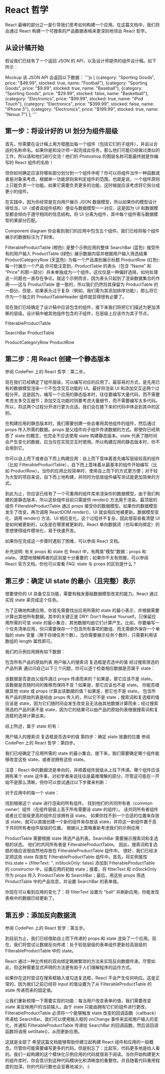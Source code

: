 # React 哲学
React 最棒的部分之一是引导我们思考如何构建一个应用。在这篇文档中，我们将会通过 React 构建一个可搜索的产品数据表格来更深刻地领会 React 哲学。

## 从设计稿开始
假设我们已经有了一个返回 JSON 的 API，以及设计师提供的组件设计稿。如下所示：

Mockup
该 JSON API 会返回以下数据：
'''js
[
  {category: "Sporting Goods", price: "$49.99", stocked: true, name: "Football"},
  {category: "Sporting Goods", price: "$9.99", stocked: true, name: "Baseball"},
  {category: "Sporting Goods", price: "$29.99", stocked: false, name: "Basketball"},
  {category: "Electronics", price: "$99.99", stocked: true, name: "iPod Touch"},
  {category: "Electronics", price: "$399.99", stocked: false, name: "iPhone 5"},
  {category: "Electronics", price: "$199.99", stocked: true, name: "Nexus 7"}
];
'''

## 第一步：将设计好的 UI 划分为组件层级
首先，你需要在设计稿上用方框圈出每一个组件（包括它们的子组件），并且以合适的名称命名。如果你是和设计师一起完成此任务，那么他们可能已经做过类似的工作，所以请和他们进行交流！他们的 Photoshop 的图层名称可能最终就是你编写的 React 组件的名称！

但你如何确定应该将哪些部分划分到一个组件中呢？你可以将组件当作一种函数或者是对象来考虑，根据单一功能原则来判定组件的范围。也就是说，一个组件原则上只能负责一个功能。如果它需要负责更多的功能，这时候就应该考虑将它拆分成更小的组件。

在实践中，因为你经常是在向用户展示 JSON 数据模型，所以如果你的模型设计得恰当，UI（或者说组件结构）便会与数据模型一一对应，这是因为 UI 和数据模型都会倾向于遵守相同的信息结构。将 UI 分离为组件，其中每个组件需与数据模型的某部分匹配。

Component diagram
你会看到我们的应用中包含五个组件。我们已经将每个组件展示的数据标注为了斜体。

FilterableProductTable (橙色): 是整个示例应用的整体
SearchBar (蓝色): 接受所有的用户输入
ProductTable (绿色): 展示数据内容并根据用户输入筛选结果
ProductCategoryRow (天蓝色): 为每一个产品类别展示标题
ProductRow (红色): 每一行展示一个产品
你可能注意到，ProductTable 的表头（包含 “Name” 和 “Price” 的那一部分）并未单独成为一个组件。这仅仅是一种偏好选择，如何处理这一问题也一直存在争论。就这个示例而言，因为表头只起到了渲染数据集合的作用——这与 ProductTable 是一致的，所以我们仍然将其保留为 ProductTable 的一部分。但是，如果表头过于复杂（例如，我们需为其添加排序功能），那么将它作为一个独立的 ProductTableHeader 组件就显得很有必要了。

现在我们已经确定了设计稿中应该包含的组件，接下来我们将把它们描述为更加清晰的层级。设计稿中被其他组件包含的子组件，在层级上应该作为其子节点。

FilterableProductTable

SearchBar
ProductTable

ProductCategoryRow
ProductRow
## 第二步：用 React 创建一个静态版本
参阅 CodePen 上的 React 哲学：第二步。

现在我们已经确定了组件层级，可以编写对应的应用了。最容易的方式，是先用已有的数据模型渲染一个不包含交互功能的 UI。最好将渲染 UI 和添加交互这两个过程分开。这是因为，编写一个应用的静态版本时，往往要编写大量代码，而不需要考虑太多交互细节；添加交互功能时则要考虑大量细节，而不需要编写太多代码。所以，将这两个过程分开进行更为合适。我们会在接下来的代码中体会到其中的区别。

在构建应用的静态版本时，我们需要创建一些会重用其他组件的组件，然后通过 props 传入所需的数据。props 是父组件向子组件传递数据的方式。即使你已经熟悉了 state 的概念，也完全不应该使用 state 构建静态版本。state 代表了随时间会产生变化的数据，应当仅在实现交互时使用。所以构建应用的静态版本时，你不会用到它。

你可以自上而下或者自下而上构建应用：自上而下意味着首先编写层级较高的组件（比如 FilterableProductTable），自下而上意味着从最基本的组件开始编写（比如 ProductRow）。当你的应用比较简单时，使用自上而下的方式更方便；对于较为大型的项目来说，自下而上地构建，并同时为低层组件编写测试是更加简单的方式。

到此为止，你应该已经有了一个可重用的组件库来渲染你的数据模型。由于我们构建的是静态版本，所以这些组件目前只需提供 render() 方法用于渲染。最顶层的组件 FilterableProductTable 通过 props 接受你的数据模型。如果你的数据模型发生了改变，再次调用 ReactDOM.render()，UI 就会相应地被更新。数据模型变化、调用 render() 方法、UI 相应变化，这个过程并不复杂，因此很容易看清楚 UI 是如何被更新的，以及是在哪里被更新的。React 单向数据流（也叫单向绑定）的思想使得组件模块化，易于快速开发。

如果你在完成这一步骤时遇到了困难，可以参阅 React 文档。

补充说明: 有关 props 和 state
在 React 中，有两类“模型”数据：props 和 state。清楚地理解两者的区别是十分重要的；如果你不太有把握，可以参阅 React 官方文档。你也可以查看 FAQ: state 与 props 的区别是什么？

## 第三步：确定 UI state 的最小（且完整）表示
想要使你的 UI 具备交互功能，需要有触发基础数据模型改变的能力。React 通过实现 state 来完成这个任务。

为了正确地构建应用，你首先需要找出应用所需的 state 的最小表示，并根据需要计算出其他所有数据。其中的关键正是 DRY: Don’t Repeat Yourself。只保留应用所需的可变 state 的最小集合，其他数据均由它们计算产生。比如，你要编写一个任务清单应用，你只需要保存一个包含所有事项的数组，而无需额外保存一个单独的 state 变量（用于存储任务个数）。当你需要展示任务个数时，只需要利用该数组的 length 属性即可。

我们的示例应用拥有如下数据：

包含所有产品的原始列表
用户输入的搜索词
复选框是否选中的值
经过搜索筛选的产品列表
通过问自己以下三个问题，你可以逐个检查相应数据是否属于 state：

该数据是否是由父组件通过 props 传递而来的？如果是，那它应该不是 state。
该数据是否随时间的推移而保持不变？如果是，那它应该也不是 state。
你能否根据其他 state 或 props 计算出该数据的值？如果是，那它也不是 state。
包含所有产品的原始列表是经由 props 传入的，所以它不是 state；搜索词和复选框的值应该是 state，因为它们随时间会发生改变且无法由其他数据计算而来；经过搜索筛选的产品列表不是 state，因为它的结果可以由产品的原始列表根据搜索词和复选框的选择计算出来。

综上所述，属于 state 的有：

用户输入的搜索词
复选框是否选中的值
第四步：确定 state 放置的位置
参阅 CodePen 上的 React 哲学：第四步。

我们已经确定了应用所需的 state 的最小集合。接下来，我们需要确定哪个组件能够改变这些 state，或者说拥有这些 state。

注意：React 中的数据流是单向的，并顺着组件层级从上往下传递。哪个组件应该拥有某个 state 这件事，对初学者来说往往是最难理解的部分。尽管这可能在一开始不是那么清晰，但你可以尝试通过以下步骤来判断：

对于应用中的每一个 state：

找到根据这个 state 进行渲染的所有组件。
找到他们的共同所有者（common owner）组件（在组件层级上高于所有需要该 state 的组件）。
该共同所有者组件或者比它层级更高的组件应该拥有该 state。
如果你找不到一个合适的位置来存放该 state，就可以直接创建一个新的组件来存放该 state，并将这一新组件置于高于共同所有者组件层级的位置。
根据以上策略重新考虑我们的示例应用：

ProductTable 需要根据 state 筛选产品列表。SearchBar 需要展示搜索词和复选框的状态。
他们的共同所有者是 FilterableProductTable。
因此，搜索词和复选框的值应该很自然地存放在 FilterableProductTable 组件中。
很好，我们已经决定把这些 state 存放在 FilterableProductTable 组件中。首先，将实例属性 this.state = {filterText: '', inStockOnly: false} 添加到 FilterableProductTable 的 constructor 中，设置应用的初始 state；接着，将 filterText 和 inStockOnly 作为 props 传入 ProductTable 和 SearchBar；最后，用这些 props 筛选 ProductTable 中的产品信息，并设置 SearchBar 的表单值。

你现在可以看到应用的变化了：将 filterText 设置为 "ball" 并刷新应用，你能发现表格中的数据已经更新了。

## 第五步：添加反向数据流
参阅 CodePen 上的 React 哲学：第五步。

到目前为止，我们已经借助自上而下传递的 props 和 state 渲染了一个应用。现在，我们将尝试让数据反向传递：处于较低层级的表单组件更新较高层级的 FilterableProductTable 中的 state。

React 通过一种比传统的双向绑定略微繁琐的方法来实现反向数据传递。尽管如此，但这种需要显式声明的方法更有助于人们理解程序的运作方式。

如果你在这时尝试在搜索框输入或勾选复选框，React 不会产生任何响应。这是正常的，因为我们之前已经将 input 的值设置为了从 FilterableProductTable 的 state 传递而来的固定值。

让我们重新梳理一下需要实现的功能：每当用户改变表单的值，我们需要改变 state 来反映用户的当前输入。由于 state 只能由拥有它们的组件进行更改，FilterableProductTable 必须将一个能够触发 state 改变的回调函数（callback）传递给 SearchBar。我们可以使用输入框的 onChange 事件来监视用户输入的变化，并通知 FilterableProductTable 传递给 SearchBar 的回调函数。然后该回调函数将调用 setState()，从而更新应用。

这就是全部了
希望这篇文档能够帮助你建立起构建 React 组件和应用的一般概念。尽管你可能需要编写更多的代码，但是别忘了：比起写，代码更多地是给人看的。我们一起构建的这个模块化示例应用的代码就很易于阅读。当你开始构建更大的组件库时，你会意识到这种代码模块化和清晰度的重要性。并且随着代码重用程度的加深，你的代码行数也会显著地减少。:)